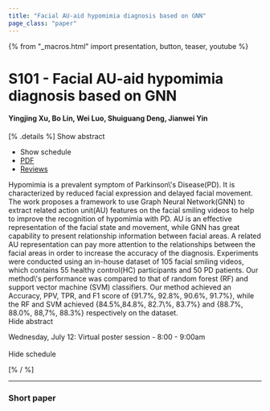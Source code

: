 ```yaml
---
title: "Facial AU-aid hypomimia diagnosis based on GNN"
page_class: "paper"
---
```


{% from "_macros.html" import presentation, button, teaser, youtube %}

# S101 - Facial AU-aid hypomimia diagnosis based on GNN

#### Yingjing Xu, Bo Lin, Wei Luo, Shuiguang Deng, Jianwei Yin

[% .details %]
<a class="toggle_visibility" data-selector=".abstract" data-level="3">Show abstract</a>
- <a class="toggle_visibility" data-selector=".schedule" data-level="3">Show schedule</a>
- <a href="https://openreview.net/pdf?id=BLWmZy6kSL7">PDF</a>
- <a href="https://openreview.net/forum?id=BLWmZy6kSL7">Reviews</a>

<p>
    <span class="abstract">
        Hypomimia is a prevalent symptom of Parkinson\'s Disease(PD). It is characterized by reduced facial expression and delayed facial movement. The work proposes a framework to use Graph Neural Network(GNN) to extract related action unit(AU) features on the facial smiling videos to help to improve the recognition of hypomimia with PD. AU is an effective representation of the facial state and movement, while GNN has great capability to present relationship information between facial areas. A related AU representation can pay more attention to the relationships between the facial areas in order to increase the accuracy of the diagnosis. Experiments were conducted using an in-house dataset of 105 facial smiling videos, which contains 55 healthy control(HC) participants and 50 PD patients. Our method\'s performance was compared to that of random forest (RF) and support vector machine (SVM) classifiers.  Our method achieved an Accuracy, PPV, TPR, and F1 score of {91.7%, 92.8%, 90.6%, 91.7%}, while the RF and SVM achieved {84.5%,84.8%, 82.7\%, 83.7%} and {88.7%, 88.0%, 88,7%, 88.3%} respectively on the dataset. 
        <br>
        <span class="actions"><a class="toggle_visibility" data-level="2">Hide abstract</a></span>
    </span>
</p>

<p>
    <span class="schedule">
        Wednesday, July 12: Virtual poster session - 8:00 - 9:00am<br>
        <br>
        <span class="actions"><a class="toggle_visibility" data-level="2">Hide schedule</a></span>
    </span>
</p>
[% / %]

---


### Short paper
